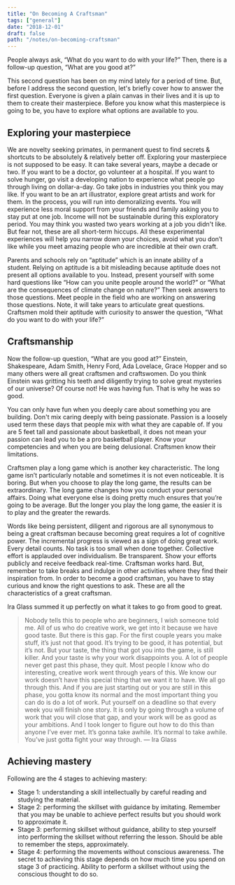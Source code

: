 ```yaml
---
title: "On Becoming A Craftsman"
tags: ["general"]
date: "2018-12-01"
draft: false
path: "/notes/on-becoming-craftsman"
---
```


People always ask, “What do you want to do with your life?” Then, there is a follow-up question, “What are you good at?”

This second question has been on my mind lately for a period of time. But, before I address the second question, let's briefly cover how to answer the first question. Everyone is given a plain canvas in their lives and it is up to them to create their masterpiece. Before you know what this masterpiece is going to be, you have to explore what options are available to you.

## Exploring your masterpiece

We are novelty seeking primates, in permanent quest to find secrets & shortcuts to be absolutely & relatively better off. Exploring your masterpiece is not supposed to be easy. It can take several years, maybe a decade or two. If you want to be a doctor, go volunteer at a hospital. If you want to solve hunger, go visit a developing nation to experience what people go through living on dollar-a-day. Go take jobs in industries you think you may like. If you want to be an art illustrator, explore great artists and work for them. In the process, you will run into demoralizing events. You will experience less moral support from your friends and family asking you to stay put at one job. Income will not be sustainable during this exploratory period. You may think you wasted two years working at a job you didn't like. But fear not, these are all short-term hiccups. All these experimental experiences will help you narrow down your choices, avoid what you don’t like while you meet amazing people who are incredible at their own craft.

Parents and schools rely on “aptitude” which is an innate ability of a student. Relying on aptitude is a bit misleading because aptitude does not present all options available to you. Instead, present yourself with some hard questions like “How can you unite people around the world?” or “What are the consequences of climate change on nature?” Then seek answers to those questions. Meet people in the field who are working on answering those questions. Note, it will take years to articulate great questions. Craftsmen mold their aptitude with curiosity to answer the question, “What do you want to do with your life?”

## Craftsmanship

Now the follow-up question, “What are you good at?” Einstein, Shakespeare, Adam Smith, Henry Ford, Ada Lovelace, Grace Hopper and so many others were all great craftsmen and craftswomen. Do you think Einstein was gritting his teeth and diligently trying to solve great mysteries of our universe? Of course not! He was having fun. That is why he was so good.

You can only have fun when you deeply care about something you are building. Don't mix caring deeply with being passionate. Passion is a loosely used term these days that people mix with what they are capable of. If you are 5 feet tall and passionate about basketball, it does not mean your passion can lead you to be a pro basketball player. Know your competencies and when you are being delusional. Craftsmen know their limitations.

Craftsmen play a long game which is another key characteristic. The long game isn’t particularly notable and sometimes it is not even noticeable. It is boring. But when you choose to play the long game, the results can be extraordinary. The long game changes how you conduct your personal affairs. Doing what everyone else is doing pretty much ensures that you’re going to be average. But the longer you play the long game, the easier it is to play and the greater the rewards.

Words like being persistent, diligent and rigorous are all synonymous to being a great craftsman because becoming great requires a lot of cognitive power. The incremental progress is viewed as a sign of doing great work. Every detail counts. No task is too small when done together. Collective effort is applauded over individualism. Be transparent. Show your efforts publicly and receive feedback real-time. Craftsman works hard. But, remember to take breaks and indulge in other activities where they find their inspiration from. In order to become a good craftsman, you have to stay curious and know the right questions to ask. These are all the characteristics of a great craftsman.

Ira Glass summed it up perfectly on what it takes to go from good to great.

> Nobody tells this to people who are beginners, I wish someone told me. All of us who do creative work, we get into it because we have good taste. But there is this gap. For the first couple years you make stuff, it’s just not that good. It’s trying to be good, it has potential, but it’s not. But your taste, the thing that got you into the game, is still killer. And your taste is why your work disappoints you. A lot of people never get past this phase, they quit. Most people I know who do interesting, creative work went through years of this. We know our work doesn’t have this special thing that we want it to have. We all go through this. And if you are just starting out or you are still in this phase, you gotta know its normal and the most important thing you can do is do a lot of work. Put yourself on a deadline so that every week you will finish one story. It is only by going through a volume of work that you will close that gap, and your work will be as good as your ambitions. And I took longer to figure out how to do this than anyone I’ve ever met. It’s gonna take awhile. It’s normal to take awhile. You’ve just gotta fight your way through. — Ira Glass

## Achieving mastery 

Following are the 4 stages to achieving mastery:

- Stage 1: understanding a skill intellectually by careful reading and studying the material.
- Stage 2: performing the skillset with guidance by imitating. Remember that you may be unable to achieve perfect results but you should work to approximate it.
- Stage 3: performing skillset without guidance, ability to step yourself into performing the skillset without referring the lesson. Should be able to remember the steps, approximately.
- Stage 4: performing the movements without conscious awareness. The secret to achieving this stage depends on how much time you spend on stage 3 of practicing. Ability to perform a skillset without using the conscious thought to do so.

